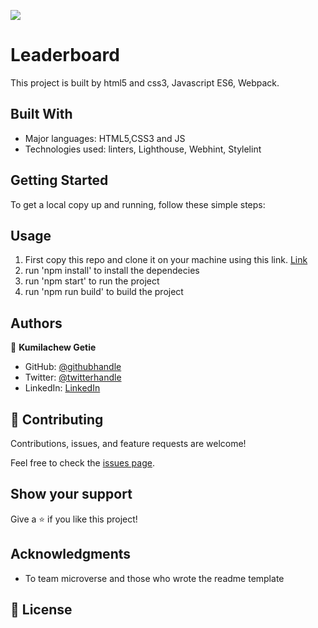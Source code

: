 ![](https://img.shields.io/badge/Microverse-blueviolet)

# Leaderboard

This project is built by html5 and css3, Javascript ES6, Webpack.

## Built With

- Major languages: HTML5,CSS3 and JS
- Technologies used: linters, Lighthouse, Webhint, Stylelint

## Getting Started

To get a local copy up and running, follow these simple steps:

## Usage

1. First copy this repo and clone it on your machine using this link. [Link](https://github.com/Kumilachew-g/Leaderboard.git)
2. run 'npm install' to install the dependecies
3. run 'npm start' to run the project
4. run 'npm run build' to build the project

## Authors

👤 **Kumilachew Getie**

- GitHub: [@githubhandle](https://github.com/Kumilachew-g/)
- Twitter: [@twitterhandle](https://twitter.com/Getie_Haddis)
- LinkedIn: [LinkedIn](https://www.linkedin.com/in/kumilachew-getie-0356bb157/)

## 🤝 Contributing

Contributions, issues, and feature requests are welcome!

Feel free to check the [issues page](https://github.com/Kumilachew-g/Leaderboard/issues).

## Show your support

Give a ⭐ if you like this project!

## Acknowledgments

- To team microverse and those who wrote the readme template

## 📝 License
